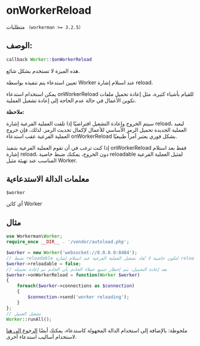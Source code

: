 # onWorkerReload
متطلبات ```（workerman >= 3.2.5）```
## الوصف:
```php
callback Worker::$onWorkerReload
```
هذه الميزة لا تستخدم بشكل شائع.

تعيين استدعاء يتم تنفيذه بواسطة Worker عند استلام إشارة reload.

يمكن استخدام استدعاء onWorkerReload للقيام بأشياء كثيرة، مثل إعادة تحميل ملفات تكوين الأعمال في حالة عدم الحاجة إلى إعادة تشغيل العملية.

**ملاحظة:**

سيتم الخروج وإعادة التشغيل افتراضيًا إذا تلقت العملية الفرعية إشارة reload، ليعيد العملية الجديدة تحميل الرمز الأساسي للأعمال لإكمال تحديث الرمز. لذلك، فإن خروج العملية الفرعية عقب استدعاء onWorkerReload بشكل فوري يعتبر أمراً طبيعيًا.

إذا كنت ترغب في أن تقوم العملية الفرعية بتنفيذ onWorkerReload فقط بعد استلام إشارة reload، دون الخروج، يمكنك ضبط خاصية reloadable لمثيل العملية الفرعية المناسب عند تهيئة مثيل Worker.

## معلمات الدالة الاستدعاءية

 ``` $worker ```

أي كائن Worker

## مثال

```php
use Workerman\Worker;
require_once __DIR__ . '/vendor/autoload.php';

$worker = new Worker('websocket://0.0.0.0:8484');
// ضبط reloadable لتكون خاصية لا تُعاد تشغيل العملية الفرعية عند استلام إشارة reload
$worker->reloadable = false;
// بعد إعادة التحميل، يتم إخطار جميع عملاء الخادم بأن الخادم تم إعادة تحميله
$worker->onWorkerReload = function(Worker $worker)
{
    foreach($worker->connections as $connection)
    {
        $connection->send('worker reloading');
    }
};
// تشغيل العميل
Worker::runAll();
```

ملحوظة: بالإضافة إلى استخدام الدالة المجهولة كاستدعاء، يمكنك أيضًا [الرجوع إلى هنا](../faq/callback_methods.md) لاستخدام أساليب استدعاء أخرى.
